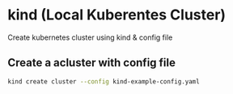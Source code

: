 # kind (Local Kuberentes Cluster)

Create kubernetes cluster using kind & config file

## Create a acluster with config file

```sh
kind create cluster --config kind-example-config.yaml
```
